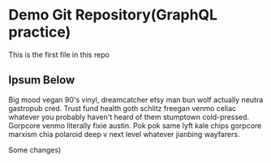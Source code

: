 # Demo Git Repository(GraphQL practice)

This is the first file in this repo

## Ipsum Below

Big mood vegan 90's vinyl, dreamcatcher etsy man bun wolf actually neutra gastropub cred. Trust fund health goth schlitz freegan venmo celiac whatever you probably haven't heard of them stumptown cold-pressed. Gorpcore venmo literally fixie austin. Pok pok same lyft kale chips gorpcore marxism chia polaroid deep v next level whatever jianbing wayfarers.

Some changes)

